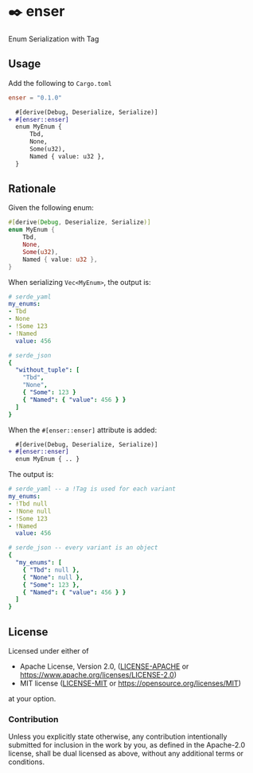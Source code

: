 # ✒️ enser

Enum Serialization with Tag


## Usage

Add the following to `Cargo.toml`

```toml
enser = "0.1.0"
```

```diff
  #[derive(Debug, Deserialize, Serialize)]
+ #[enser::enser]
  enum MyEnum {
      Tbd,
      None,
      Some(u32),
      Named { value: u32 },
  }
```


## Rationale

Given the following enum:

```rust
#[derive(Debug, Deserialize, Serialize)]
enum MyEnum {
    Tbd,
    None,
    Some(u32),
    Named { value: u32 },
}
```

When serializing `Vec<MyEnum>`, the output is:

```yaml
# serde_yaml
my_enums:
- Tbd
- None
- !Some 123
- !Named
  value: 456

# serde_json
{
  "without_tuple": [
    "Tbd",
    "None",
    { "Some": 123 }
    { "Named": { "value": 456 } }
  ]
}
```

When the `#[enser::enser]` attribute is added:

```diff
  #[derive(Debug, Deserialize, Serialize)]
+ #[enser::enser]
  enum MyEnum { .. }
```

The output is:

```yaml
# serde_yaml -- a !Tag is used for each variant
my_enums:
- !Tbd null
- !None null
- !Some 123
- !Named
  value: 456

# serde_json -- every variant is an object
{
  "my_enums": [
    { "Tbd": null },
    { "None": null },
    { "Some": 123 },
    { "Named": { "value": 456 } }
  ]
}
```

## License

Licensed under either of

* Apache License, Version 2.0, ([LICENSE-APACHE] or <https://www.apache.org/licenses/LICENSE-2.0>)
* MIT license ([LICENSE-MIT] or <https://opensource.org/licenses/MIT>)

at your option.

### Contribution

Unless you explicitly state otherwise, any contribution intentionally submitted for inclusion in the work by you, as defined in the Apache-2.0 license, shall be dual licensed as above, without any additional terms or conditions.

[LICENSE-APACHE]: LICENSE-APACHE
[LICENSE-MIT]: LICENSE-MIT
